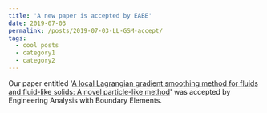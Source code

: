 ```yaml
---
title: 'A new paper is accepted by EABE'
date: 2019-07-03
permalink: /posts/2019-07-03-LL-GSM-accept/
tags:
  - cool posts
  - category1
  - category2
---
```


Our paper entitled '[A local Lagrangian gradient smoothing method for fluids and fluid-like solids: A novel particle-like method](https://www.sciencedirect.com/science/article/abs/pii/S0955799719303601)' was accepted by Engineering Analysis with Boundary Elements. 
